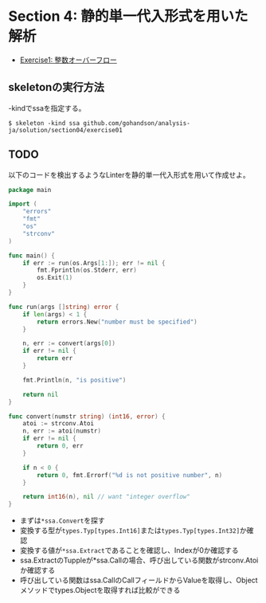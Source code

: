 # Section 4: 静的単一代入形式を用いた解析

* [Exercise1: 整数オーバーフロー](./exercise01)

## skeletonの実行方法

-kindでssaを指定する。

```
$ skeleton -kind ssa github.com/gohandson/analysis-ja/solution/section04/exercise01
```

## TODO

以下のコードを検出するようなLinterを静的単一代入形式を用いて作成せよ。

```go
package main

import (
	"errors"
	"fmt"
	"os"
	"strconv"
)

func main() {
	if err := run(os.Args[1:]); err != nil {
		fmt.Fprintln(os.Stderr, err)
		os.Exit(1)
	}
}

func run(args []string) error {
	if len(args) < 1 {
		return errors.New("number must be specified")
	}

	n, err := convert(args[0])
	if err != nil {
		return err
	}

	fmt.Println(n, "is positive")

	return nil
}

func convert(numstr string) (int16, error) {
	atoi := strconv.Atoi
	n, err := atoi(numstr)
	if err != nil {
		return 0, err
	}

	if n < 0 {
		return 0, fmt.Errorf("%d is not positive number", n)
	}

	return int16(n), nil // want "integer overflow"
}
```

* まずは`*ssa.Convert`を探す
* 変換する型が`types.Typ[types.Int16]`または`types.Typ[types.Int32]`か確認
* 変換する値が`*ssa.Extract`であることを確認し、Indexが0か確認する
* ssa.ExtractのTuppleが*ssa.Callの場合、呼び出している関数がstrconv.Atoiか確認する
* 呼び出している関数はssa.CallのCallフィールドからValueを取得し、Objectメソッドでtypes.Objectを取得すれば比較ができる
